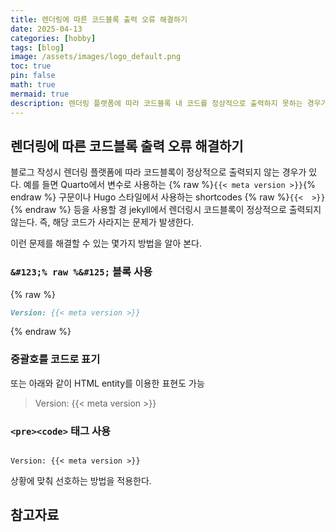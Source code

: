 ```yaml
---
title: 렌더링에 따른 코드블록 출력 오류 해결하기
date: 2025-04-13 
categories: [hobby]
tags: [blog]
image: /assets/images/logo_default.png
toc: true
pin: false
math: true
mermaid: true
description: 렌더링 플랫폼에 따라 코드블록 내 코드를 정상적으로 출력하지 못하는 경우가 있다. 이런 경우 사용할 수 있는 해결책을 알아 본다.
---
```


## 렌더링에 따른 코드블록 출력 오류 해결하기

블로그 작성시 렌더링 플랫폼에 따라 코드블록이 정상적으로 출력되지 않는 경우가 있다. 예를 들면 Quarto에서 변수로 사용하는 {% raw %}`{{< meta version >}}`{% endraw %} 구문이나 Hugo 스타일에서 사용하는 shortcodes {% raw %}`{{<  >}}`{% endraw %} 등을 사용할 경 jekyll에서 렌더링시 코드블록이 정상적으로 출력되지 않는다. 즉, 해당 코드가 사라지는 문제가 발생한다.

이런 문제를 해결할 수 있는 몇가지 방법을 알아 본다.

### `&#123;% raw %&#125;` 블록 사용

{% raw %}
```markdown
Version: {{< meta version >}}
```
{% endraw %}

### 중괄호를 코드로 표기


또는 아래와 같이 HTML entity를 이용한 표현도 가능

> Version: &#123;&#123;< meta version >&#125;&#125;


### `<pre><code>` 태그 사용

<pre><code>
Version: {{< meta version >}}
</code></pre>


상황에 맞춰 선호하는 방법을 적용한다.

## 참고자료



